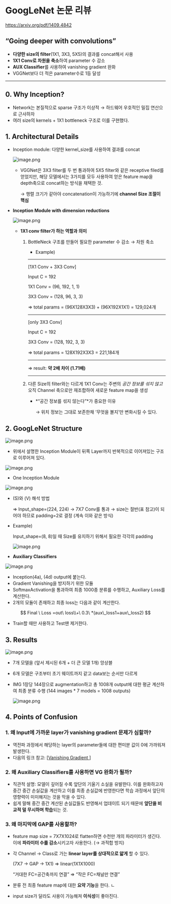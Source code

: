 # GoogLeNet 논문 리뷰

https://arxiv.org/pdf/1409.4842

## “Going deeper with convolutions”

- **다양한 size의 filter**(1X1, 3X3, 5X5)의 결과를 concat해서 사용
- **1X1 Conv로 차원을 축소**하여 parameter 수 감소
- **AUX Classifier**를 사용하여 vanishing gradient 완화
- VGGNet보다 더 적은 parameter수로 1등 달성

---

## 0. Why Inception?

- Network는 본질적으로 sparse 구조가 이상적 → 하드웨어 우호적인 밀집 연산으로 근사하자
- 여러 size의 kernels + 1X1 bottleneck 구조로 이를 구현했다.

## 1. Architectural Details

- Inception module: 다양한 kernel_size를 사용하여 결과를 concat
    
    ![image.png](attachment:f45936ad-7fad-4779-bb1a-093a49ebd7ed:image.png)
    
    - VGGNet은 3X3 filter를 두 번 통과하여 5X5 filter와 같은 receptive filed를 얻었지만, 해당 모델에서는 3가지를 모두 사용하여 얻은 feature map을 depth축으로 concat하는 방식을 채택한 것.
        
        → 행렬 크기가 같아야 concatenation이 가능하기에 **channel Size 조절이 핵심**
        
- **Inception Module with dimension reductions**
    
    ![image.png](attachment:710b8f4d-bda0-4cf8-b816-85afad8ed42d:image.png)
    
    - **1X1 conv filter가 하는 역할과 의미**
        1. BottleNeck 구조를 만들어 필요한 parameter 수 감소 → 차원 축소 
            
            - Example) 
            
            ---
            
            [1X1 Conv + 3X3 Conv]
            
            Input C = 192
            
            1X1 Conv = (96, 192, 1, 1) 
            
            3X3 Conv = (128, 96, 3, 3)
            
            ⇒ total params = (96X128X3X3) + (96X192X1X1) = 129,024개
            
            ---
            
            [only 3X3 Conv]
            
            Input C = 192
            
            3X3 Conv = (128, 192, 3, 3)
            
            ⇒ total params = 128X192X3X3 = 221,184개
            
            ---
            
            ⇒ result: **약 2배 차이 (1.71배)**
            
            ---
            
        2. 다른 Size의 filter와는 다르게 1X1 Conv는 주변의 *공간 정보를 섞지 않고* 오직 Channel 축으로만 재조합하여 새로운 feature map을 생성 
            - *“공간 정보를 섞지 않는다”*가 중요한 이유
                
                → 위치 정보는 그대로 보존한채 ‘무엇을 볼지’만 변화시킬 수 있다.
                

## 2. GoogLeNet Structure

![image.png](attachment:9791e447-fc9b-4543-8fdb-dcccefa57847:image.png)

- 위에서 설명한 Inception Module이 뒤쪽 Layer까지 반복적으로 이어져있는 구조로 이루어져 있다.

![image.png](attachment:b55bdbce-43f4-47fd-9a30-634d558119be:image.png)

- One Inception Module

![image.png](attachment:144cdda5-7355-41f5-b8a5-e6906ea5c035:image.png)

- (S)와 (V) 해석 방법
    
    ⇒ Input_shape=(224, 224) → 7X7 Conv를 통과 → size는 절반(표 참고)이 되어야 하므로 padding=2로 결정 (계속 이와 같은 방식)
    
- Example)
    
    Input_shape=(8, 8)일 때 Size를 유지하기 위해서 필요한 각각의 padding
    
    ![image.png](attachment:3bf57780-ed3f-418e-919e-7005a606a13d:image.png)
    

- **Auxiliary Classifiers**

![image.png](attachment:5278f3c4-8294-4f58-86d2-3e7d8a217941:image.png)

- Inception(4a), (4d) output에 붙는다.
- Gradient Vanishing을 방지하기 위한 모듈
- SoftmaxActivation을 통과하여 최종 1000종 분류를 수행하고, Auxiliary Loss를 계산한다.
- 2개의 모듈이 존재하고 최종 loss는 다음과 같이 계산한다.

$$
Final \ Loss =out\ loss\\+\ 0.3\ *(aux\_loss1+aux\_loss2)
$$

- Train할 때만 사용하고 Test땐 제거한다.

## 3. Results

![image.png](attachment:e4b695d3-ce70-4af0-9153-510620e24573:image.png)

- 7개 모델을 (앞서 제시된 6개 + 더 큰 모델 1개) 앙상블
- 6개 모델은 구조부터 초기 웨이트까지 같고 data보는 순서만 다르게
- IMG 1장당 144장으로 augmentation하고 총 1008개 output에 대한 평균 계산하여 최종 분류 수행 (144 images * 7 models = 1008 outputs)
    
    ![image.png](attachment:04efdfbb-4eef-4f0b-90fc-3d740d440411:image.png)
    

## 4. Points of Confusion

### 1. 왜 Input에 가까운 layer가 vanishing gradient 문제가 심할까?

- 역전파 과정에서 해당하는 layer의 parameter들에 대한 편미분 값이 0에 가까워져 발생한다.
- 다음의 링크 참고: [[Vanishing Gradient ](https://www.notion.so/Vanishing-Gradient-1f6ccff627fb802bbd7dd94c801e6eeb?pvs=21)]

### 2. 왜 Auxiliary Classifiers를 사용하면 VG 완화가 될까?

- 직관적 설명: 모델이 깊어질 수록 앞단의 기울기 소실을 유발한다. 이를 완화하고자 중간 중간 손실값을 계산하고 이를 최종 손실값에 반영한다면 학습 과정에서 앞단의 영향력이 미미해지는 것을 막을 수 있다.
- 쉽게 말해 중간 중간 계산된 손실값들도 반영해서 업데이트 되기 때문에 **앞단을 비교적 덜 무시하며 학습**되는 것.

### 3. 왜 마지막에 GAP를 사용할까?

- feature map size = 7X7X1024로 flatten하면 수천만 개의 파라미터가 생긴다. 이에 **파라미터 수를 감소**시키고자 사용한다. (→ 과적합 방지)
- 각 Channel → Class로 가는 **linear layer를 상대적으로 얇게** 할 수 있다.
    
    (7X7 → GAP → 1X1) ⇒ linear(1X1X1000) 
    
    “거대한 FC=공간축까지 연결” ⇒ “작은 FC=채널만 연결” 
    
- 분류 전 최종 feature map에 대한 **요약 기능**을 한다. ㄴ
- input size가 달라도 사용이 가능해져 **이식성**이 좋아진다.